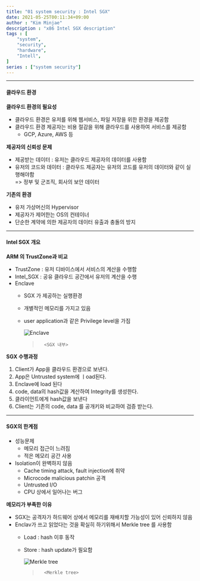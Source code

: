 ```yaml
---
title: "01 system security : Intel SGX"
date: 2021-05-25T00:11:34+09:00
author : "Kim Minjae"
description : "x86 Intel SGX description"
tags : [
    "system",
    "security",
    "hardware",
    "Intell",
]
series : ["system security"]
---
```


---

#### **클라우드 환경**
>
**클라우드 환경의 필요성**   
- 클라우드 환경은 유저를 위해 웹서비스, 파일 저장을 위한 환경을 제공함   
- 클라우드 환경 제공자는 비용 절감을 위해 클라우드를 사용하여 서비스를 제공함   
  - GCP, Azure, AWS 등

**제공자의 신뢰성 문제**   
- 제공받는 데이터 : 유저는 클라우드 제공자의 데이터를 사용함
- 유저의 코드와 데이터 : 클라우드 제공자는 유저의 코드를 유저의 데이터와 같이 실행해야함   
=> 정부 및 군조직, 회사의 보안 데이터

**기존의 환경**   
- 유저 가상머신의 Hypervisor
- 제공자가 제어한는 OS의 컨테이너
- 단순한 계약에 의한 제공자의 데이터 유출과 충돌의 방지
---
#### **Intel SGX 개요**   
>
**ARM 의 TrustZone과 비교**   
- TrustZone : 유저 디바이스에서 서비스의 계산을 수행함   
- Intel_SGX : 공유 클라우드 공간에서 유저의 계산을 수행
- Enclave
  - SGX 가 제공하는 실행환경
  - 개별적인 메모리를 가지고 있음
  - user application과 같은 Privilege level을 가짐


    ![Enclave](https://gamjagoon.github.io/asdf/img/SGX_01.jpg)
    >       <SGX 내부>

**SGX 수행과정**   
1. Client가 App을 클라우드 환경으로 보낸다.
2. App은 Untrusted system에 ㅣoad된다.
3. Enclave에 load 된다
4. code, data의 hash값을 계산하여 Integrity를 생성한다.
5. 클라이언트에게 hash값을 보낸다
6. Client는 기존의 code, data 를 공개키와 비교하여 검증 받는다.   

---

#### **SGX의 한계점**   

- 성능문제
  - 메모리 접근이 느려짐
  - 적은 메모리 공간 사용
- Isolation이 완벽하지 않음
  - Cache timing attack, fault injection에 취약
  - Microcode malicious patchin 공격
  - Untrusted I/O
  - CPU 상에서 일어나는 버그

**메모리가 부족한 이유**   

- SGX는 공격자가 하드웨어 상에서 메모리를 재배치할 가능성이 있어 신뢰하지 않음
- Enclav가 쓰고 읽었다는 것을 확실히 하기위해서 Merkle tree 를 사용함
  - Load : hash 이후 동작
  - Store : hash update가 필요함

    ![Merkle tree](https://gamjagoon.github.io/asdf/img/SGX_02.jpg)
    >       <Merkle tree>

